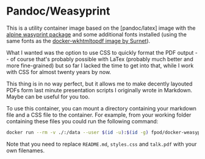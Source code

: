# Pandoc/Weasyprint

This is a utility container image based on the [pandoc/latex] image with the [alpine wasyprint package](https://pkgs.alpinelinux.org/package/edge/community/x86/weasyprint) and some additional fonts installed (using the same fonts as the [docker-wkhtmltopdf image by Surnet](https://github.com/Surnet/docker-wkhtmltopdf/blob/master/Dockerfile-alpine.template)).

What I wanted was the option to use CSS to quickly format the PDF output -- of course that's probably possible with LaTex (probably much better and more fine-grained) but so far I lacked the time to get into that, while I work with CSS for almost twenty years by now.

This thing is in no way perfect, but it allows me to make decently layouted PDFs form last minute presentation scripts I originally wrote in Markdown. Maybe can be useful for you too.

To use this container, you can mount a directory containing your markdown file and a CSS file to the container. For example, from your working folder containing these files you could run the following command:

```bash
docker run --rm -v ./:/data --user $(id -u):$(id -g) fpod/docker-weasyprint README.md --pdf-engine=weasyprint --css=/data/styles.css -o talk.pdf
```

Note that you need to replace `README.md`, `styles.css` and `talk.pdf` with your own filenames.

